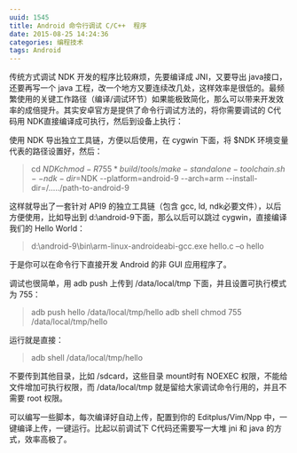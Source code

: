 ```yaml
---
uuid: 1545
title: Android 命令行调试 C/C++  程序
date: 2015-08-25 14:24:36
categories: 编程技术
tags: Android
---
```

传统方式调试 NDK 开发的程序比较麻烦，先要编译成 JNI，又要导出 java接口，还要再写一个 java 工程，改一个地方又要连续改几处，这样效率是很低的。最频繁使用的关键工作路径（编译/调试环节）如果能极致简化，那么可以带来开发效率的成倍提升。其实安卓官方是提供了命令行调试方法的，将你需要调试的 C代码用 NDK直接编译成可执行，然后到设备上执行：

使用 NDK 导出独立工具链，方便以后使用，在 cygwin 下面，将 $NDK 环境变量代表的路径设置好，然后：

> cd $NDK
chmod -R 755 *
build/tools/make-standalone-toolchain.sh --ndk-dir=$NDK --platform=android-9 --arch=arm --install-dir=/...../path-to-android-9

这样就导出了一套针对 API9 的独立工具链（包含 gcc, ld, ndk必要文件），以后方便使用，比如导出到 d:\android-9下面，那么以后可以跳过 cygwin，直接编译我们的 Hello World：

> d:\android-9\bin\arm-linux-androideabi-gcc.exe hello.c –o hello

于是你可以在命令行下直接开发 Android 的非 GUI 应用程序了。

调试也很简单，用 adb push 上传到 /data/local/tmp 下面，并且设置可执行模式为 755：

> adb push hello /data/local/tmp/hello
adb shell chmod 755 /data/local/tmp/hello

运行就是直接：

> adb shell /data/local/tmp/hello

不要传到其他目录，比如 /sdcard，这些目录 mount时有 NOEXEC 权限，不能给文件增加可执行权限，而 /data/local/tmp 就是留给大家调试命令行用的，并且不需要 root 权限。

可以编写一些脚本，每次编译好自动上传，配置到你的 Editplus/Vim/Npp 中，一键编译上传，一键运行。比起以前调试下 C代码还需要写一大堆 jni 和 java 的方式，效率高极了。

